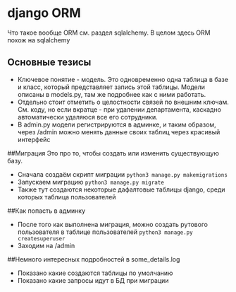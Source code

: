 # django ORM
Что такое вообще ORM см. раздел sqlalchemy. В целом здесь ORM похож на sqlalchemy

## Основные тезисы
* Ключевое понятие - модель. Это одновременно одна таблица в базе и класс, который представляет запись этой таблицы. Модели описаны в models.py, там же подробнее как с ними работать.
* Отдельно стоит отметить о целостности связей по внешним ключам. См. коду, но если вкратце - при удалении департамента, каскадно автоматически удаляюся все его сотрудники.
* В admin.py модели регистрируются в админке, и таким образом, через /admin можно менять данные своих таблиц через красивый интерфейс

##Миграция
Это про то, чтобы создать или изменить существующую базу.

* Сначала создаём скрипт миграции  `python3 manage.py makemigrations`
* Запускаем миграцию `python3 manage.py migrate`
* Также тут создаются некоторые дафалтовые таблицы django, среди которых таблица пользователей

##Как попасть в админку
* После того как выполнена миграция, можно создать рутового пользователя в таблице пользователей `python3 manage.py createsuperuser`
* Заходим на /admin

##Немного интересных подробностей в some_details.log
* Показано какие создаются таблицы по умолчанию
* Показано какие запросы идут в БД при миграции